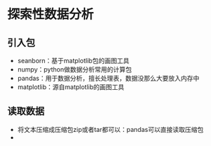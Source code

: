# 探索性数据分析

## 引入包

+ seanborn：基于matplotlib包的画图工具
+ numpy：python做数据分析常用的计算包
+ pandas：用于数据分析，擅长处理表，数据没那么大要放入内存中
+ matplotlib：源自matplotlib的画图工具

## 读取数据

+ 将文本压缩成压缩包zip或者tar都可以：pandas可以直接读取压缩包
+ 